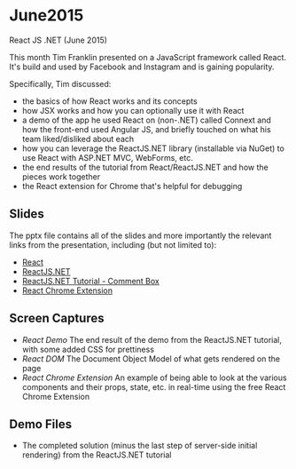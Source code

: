 # June2015
React JS .NET (June 2015)

This month Tim Franklin presented on a JavaScript framework called React.  It's build and used by Facebook and Instagram and is gaining popularity.

Specifically, Tim discussed:

- the basics of how React works and its concepts
- how JSX works and how you can optionally use it with React
- a demo of the app he used React on (non-.NET) called Connext and how the front-end used Angular JS, and briefly touched on what his team liked/disliked about each
- how you can leverage the ReactJS.NET library (installable via NuGet) to use React with ASP.NET MVC, WebForms, etc.
- the end results of the tutorial from React/ReactJS.NET and how the pieces work together
- the React extension for Chrome that's helpful for debugging

## Slides
The pptx file contains all of the slides and more importantly the relevant links from the presentation, including (but not limited to):

- [React](http://facebook.github.io/react)
- [ReactJS.NET](http://www.reactjs.net)
- [ReactJS.NET Tutorial - Comment Box](http://reactjs.net/getting-started/tutorial.html)
- [React Chrome Extension](https://chrome.google.com/webstore/detail/react-developer-tools/fmkadmapgofadopljbjfkapdkoienihi?hl=en)

## Screen Captures

- *React Demo* The end result of the demo from the ReactJS.NET tutorial, with some added CSS for prettiness
- *React DOM* The Document Object Model of what gets rendered on the page
- *React Chrome Extension* An example of being able to look at the various components and their props, state, etc. in real-time using the free React Chrome Extension

## Demo Files

- The completed solution (minus the last step of server-side initial rendering) from the ReactJS.NET tutorial
